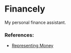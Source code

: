 # Financely

My personal finance assistant.

### References:
- [Representing Money](http://www.javapractices.com/topic/TopicAction.do?Id=13)
